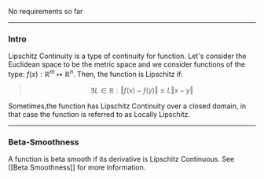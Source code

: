 No requirements so far

---
### **Intro**

Lipschitz Continuity is a type of continuity for function. Let's consider the Euclidean space to be the metric space and we consider functions of the type: $f(x):\mathbb{R}^m\mapsto \mathbb{R}^n$. Then, the function is Lipschitz if: 

> $$
> \exists L\in \mathbb{R}: \Vert f(x) - f(y)\Vert \le L \Vert x - y\Vert
> $$

Sometimes,the function has Lipschitz Continuity over a closed domain, in that case the function is referred to as Locally Lipschitz. 


---
### **Beta-Smoothness**

A function is beta smooth if its derivative is Lipschitz Continuous.  See [[Beta Smoothness]] for more information. 
